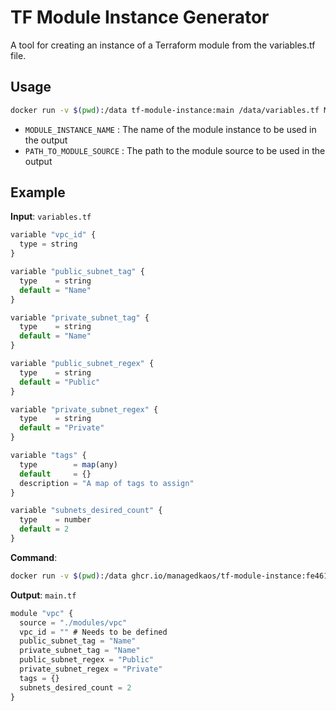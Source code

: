 # TF Module Instance Generator

A tool for creating an instance of a Terraform module from the variables.tf file.

## Usage

```bash
docker run -v $(pwd):/data tf-module-instance:main /data/variables.tf MODULE_INSTANCE_NAME PATH_TO_MODULE_SOURCE
```

- `MODULE_INSTANCE_NAME`  : The name of the module instance to be used in the output
- `PATH_TO_MODULE_SOURCE` : The path to the module source to be used in the output

## Example

**Input**: `variables.tf`

```js
variable "vpc_id" {
  type = string
}

variable "public_subnet_tag" {
  type    = string
  default = "Name"
}

variable "private_subnet_tag" {
  type    = string
  default = "Name"
}

variable "public_subnet_regex" {
  type    = string
  default = "Public"
}

variable "private_subnet_regex" {
  type    = string
  default = "Private"
}

variable "tags" {
  type        = map(any)
  default     = {}
  description = "A map of tags to assign"
}

variable "subnets_desired_count" {
  type    = number
  default = 2
}
```


**Command**:

```bash
docker run -v $(pwd):/data ghcr.io/managedkaos/tf-module-instance:fe46190 /data/variables.tf vpc "./modules/vpc" | tee main.tf
```

**Output**: `main.tf`

```js
module "vpc" {
  source = "./modules/vpc"
  vpc_id = "" # Needs to be defined
  public_subnet_tag = "Name"
  private_subnet_tag = "Name"
  public_subnet_regex = "Public"
  private_subnet_regex = "Private"
  tags = {}
  subnets_desired_count = 2
}
```
